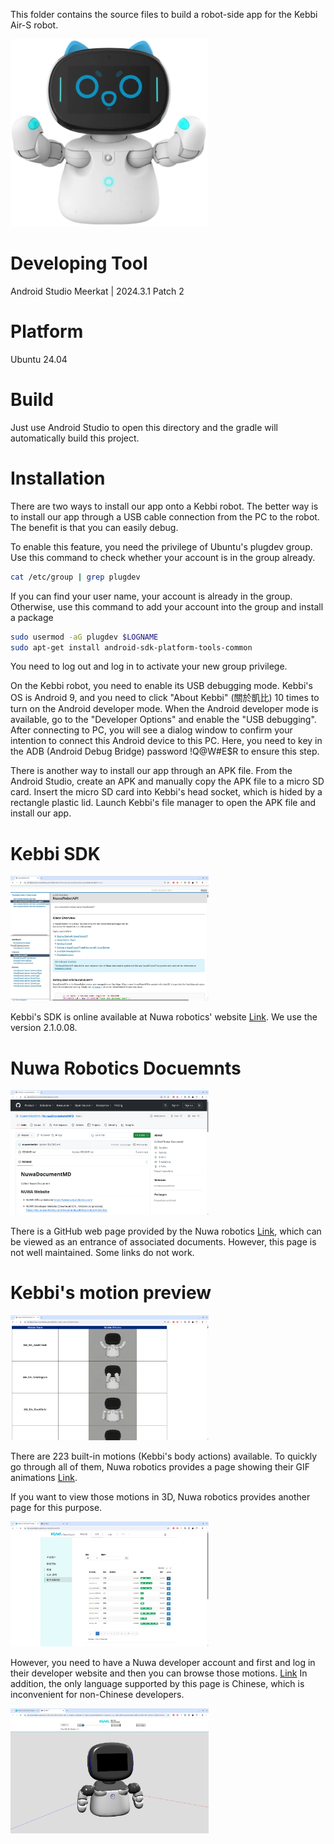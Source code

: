 This folder contains the source files to build a robot-side app for the Kebbi Air-S robot.

![Kebbi](KebbiAirS.png)

# Developing Tool
Android Studio Meerkat | 2024.3.1 Patch 2

# Platform
Ubuntu 24.04

# Build
Just use Android Studio to open this directory and the gradle will automatically build this project.

# Installation
There are two ways to install our app onto a Kebbi robot.
The better way is to install our app through a USB cable connection from the PC to the robot. The benefit is that you can easily debug.

To enable this feature, you need the privilege of Ubuntu's plugdev group.
Use this command to check whether your account is in the group already.
```sh
cat /etc/group | grep plugdev
```
If you can find your user name, your account is already in the group.
Otherwise, use this command to add your account into the group and install a package
```sh
sudo usermod -aG plugdev $LOGNAME
sudo apt-get install android-sdk-platform-tools-common
```
You need to log out and log in to activate your new group privilege.

On the Kebbi robot, you need to enable its USB debugging mode.
Kebbi's OS is Android 9, and you need to click "About Kebbi" (關於凱比) 10 times to turn on the Android developer mode.
When the Android developer mode is available, go to the "Developer Options" and enable the "USB debugging".
After connecting to PC, you will see a dialog window to confirm your intention to connect this Android device to this PC. Here, you need to key in the ADB (Android Debug Bridge) password !Q@W#E$R to ensure this step.

There is another way to install our app through an APK file. From the Android Studio, create an APK and manually copy the APK file to a micro SD card. Insert the micro SD card into Kebbi's head socket, which is hided by a rectangle plastic lid. Launch Kebbi's file manager to open the APK file and install our app.

# Kebbi SDK

<img src="Kebbi_SDK.jpg" alt="Kebbi SDK" height="200"/>

Kebbi's SDK is online available at Nuwa robotics' website [Link](https://developer-docs.nuwarobotics.com/sdk/javadoc/reference/com/nuwarobotics/service/agent/NuwaRobotAPI.html). We use the version 2.1.0.08.

# Nuwa Robotics Docuemnts

<img src="NUWA_Document.jpg" alt="Nuwa Document" height="200"/>

There is a GitHub web page provided by the Nuwa robotics [Link](https://github.com/nuwarobotics/NuwaDocumentMD), which can be viewed as an entrance of associated documents. However, this page is not well maintained. Some links do not work.

# Kebbi's motion preview

<img src="Kebbi_motion.jpg" alt="Kebbi Motions Preview" height="200"/>

There are 223 built-in motions (Kebbi's body actions) available. To quickly go through all of them, Nuwa robotics provides a page showing their GIF animations [Link](https://developer-docs.nuwarobotics.com/sdk/kebbi_motion_preview/showPic.html).

If you want to view those motions in 3D, Nuwa robotics provides another page for this purpose.

<img src="Kebbi_motion_3D_list.jpg" alt="Kebbi motion 3D list" height="200"/>

However, you need to have a Nuwa developer account and first and log in their developer website and then you can browse those motions.
[Link](https://dss.nuwarobotics.com/documents/listMotionFile) In addition, the only language supported by this page is Chinese, which is inconvenient for non-Chinese developers.

<img src="Kebbi_motion_3D.jpg" alt="Kebbi motion 3D" height="200"/>
